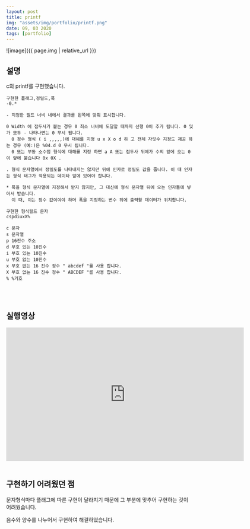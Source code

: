 ```yaml
---
layout: post
title: printf
img: "assets/img/portfolio/printf.png"
date: 09, 03 2020
tags: [portfolio]
---
```


![image]({{ page.img | relative_url }})

## 설명
c의
printf를 구현했습니다.

    구현한 플래그,정밀도,폭
    -0.*

    - 지정한 필드 너비 내에서 결과를 왼쪽에 맞춰 표시합니다.	
    
    0 Width 에 접두사가 붙는 경우 0 최소 너비에 도달할 때까지 선행 0이 추가 됩니다. 0 및가 모두 - 나타나면는 0 무시 됩니다. 
      0 정수 형식 ( i ,,,,,)에 대해를 지정 u x X o d 하 고 전체 자릿수 지정도 제공 하는 경우 (예:)은 %04.d 0 무시 됩니다.
      0 또는 부동 소수점 형식에 대해를 지정 하면 a A 또는 접두사 뒤에가 수의 앞에 오는 0이 앞에 붙습니다 0x 0X .	

    . 형식 문자열에서 정밀도를 나타내지는 않지만 뒤에 인자로 정밀도 값을 줍니다. 이 때 인자는 형식 태그가 적용되는 데이타 앞에 있어야 합니다.

    * 폭을 형식 문자열에 지정해서 받지 않지만, 그 대신에 형식 문자열 뒤에 오는 인자들에 넣어서 받습니다.
      이 때, 이는 정수 값이여야 하며 폭을 지정하는 변수 뒤에 출력할 데이터가 위치합니다.

    구현한 형식필드 문자
    cspdiuxX%

    c 문자
    s 문자열
    p 16진수 주소
    d 부호 있는 10진수
    i 부호 있는 10진수
    u 부호 없는 10진수
    x 부호 없는 16 진수 정수 " abcdef "를 사용 합니다.
    X 부호 없는 16 진수 정수 " ABCDEF "를 사용 합니다.
    % %기호

<br/>
<br/>

## 실행영상 
<iframe width="640" height="360" src="https://youtu.be/SsAQwVXiXfk" frameborder="0" gesture="media" allowfullscreen=""></iframe>


<br/>
<br/>

## 구현하기 어려웠던 점

문자형식마다 플래그에 따른 구현이 달라지기 때문에 그 부분에 맞추어 구현하는 것이 어려웠습니다.

음수와 양수를 나누어서 구현하여 해결하였습니다.